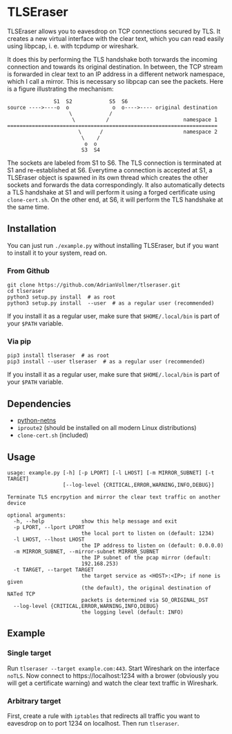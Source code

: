 TLSEraser
=========

TLSEraser allows you to eavesdrop on TCP connections secured by TLS. It
creates a new virtual interface with the clear text, which you can read
easily using libpcap, i. e. with tcpdump or wireshark.

It does this by performing the TLS handshake both torwards the incoming
connection and towards its original destination. In between, the TCP stream
is forwarded in clear text to an IP address in a different network
namespace, which I call a mirror. This is necessary so libpcap can see the
packets. Here is a figure illustrating the mechanism:

```
               S1  S2            S5  S6
source ---->----o  o              o  o---->---- original destination
                    \            /
                     \          /                        namespace 1
====================================================================
                       \      /                          namespace 2
                        \    /
                         o  o
                        S3  S4
```

The sockets are labeled from S1 to S6. The TLS connection is terminated at
S1 and re-established at S6. Everytime a connection is accepted at S1, a
TLSEraser object is spawned in its own thread which creates the other
sockets and forwards the data correspondingly. It also automatically detects
a TLS handshake at S1 and will perform it using a forged certificate using
`clone-cert.sh`. On the other end, at S6, it will perform the TLS handshake
at the same time.

Installation
------------

You can just run `./example.py` without installing TLSEraser, but if you
want to install it to your system, read on.

### From Github

```
git clone https://github.com/AdrianVollmer/tlseraser.git
cd tlseraser
python3 setup.py install  # as root
python3 setup.py install  --user  # as a regular user (recommended)
```

If you install it as a regular user, make sure that `$HOME/.local/bin` is
part of your `$PATH` variable.

### Via pip

```
pip3 install tlseraser  # as root
pip3 install --user tlseraser  # as a regular user (recommended)
```

If you install it as a regular user, make sure that `$HOME/.local/bin` is
part of your `$PATH` variable.

Dependencies
------------

* [python-netns](https://github.com/larsks/python-netns)
* `iproute2` (should be installed on all modern Linux distributions)
* `clone-cert.sh` (included)

Usage
-----

```
usage: example.py [-h] [-p LPORT] [-l LHOST] [-m MIRROR_SUBNET] [-t TARGET]
                  [--log-level {CRITICAL,ERROR,WARNING,INFO,DEBUG}]

Terminate TLS encrpytion and mirror the clear text traffic on another device

optional arguments:
  -h, --help            show this help message and exit
  -p LPORT, --lport LPORT
                        the local port to listen on (default: 1234)
  -l LHOST, --lhost LHOST
                        the IP address to listen on (default: 0.0.0.0)
  -m MIRROR_SUBNET, --mirror-subnet MIRROR_SUBNET
                        the IP subnet of the pcap mirror (default:
                        192.168.253)
  -t TARGET, --target TARGET
                        the target service as <HOST>:<IP>; if none is given
                        (the default), the original destination of NATed TCP
                        packets is determined via SO_ORIGINAL_DST
  --log-level {CRITICAL,ERROR,WARNING,INFO,DEBUG}
                        the logging level (default: INFO)
```

Example
-------

### Single target

Run `tlseraser --target example.com:443`. Start Wireshark on the interface
`noTLS`. Now connect to https://localhost:1234 with a brower (obviously you
will get a certificate warning) and watch the clear text traffic in
Wireshark.

### Arbitrary target

First, create a rule with `iptables` that redirects all traffic you want to
eavesdrop on to port 1234 on localhost. Then run `tlseraser`.
